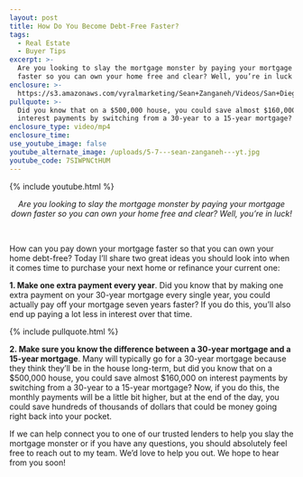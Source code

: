 ```yaml
---
layout: post
title: How Do You Become Debt-Free Faster?
tags:
  - Real Estate
  - Buyer Tips
excerpt: >-
  Are you looking to slay the mortgage monster by paying your mortgage down
  faster so you can own your home free and clear? Well, you’re in luck!
enclosure: >-
  https://s3.amazonaws.com/vyralmarketing/Sean+Zanganeh/Videos/San+Diego%2C+CA+Real+Estate+-+How+Do+You+Become+Debt-Free+Faster_.mp4
pullquote: >-
  Did you know that on a $500,000 house, you could save almost $160,000 on
  interest payments by switching from a 30-year to a 15-year mortgage?
enclosure_type: video/mp4
enclosure_time:
use_youtube_image: false
youtube_alternate_image: /uploads/5-7---sean-zanganeh---yt.jpg
youtube_code: 7SIWPNCtHUM
---
```


{% include youtube.html %}

<center><em>Are you looking to slay the mortgage monster by paying your mortgage down faster so you can own your home free and clear? Well, you&rsquo;re in luck!</em></center>

&nbsp;

How can you pay down your mortgage faster so that you can own your home debt-free? Today I’ll share two great ideas you should look into when it comes time to purchase your next home or refinance your current one:

**1\. Make one extra payment every year**. Did you know that by making one extra payment on your 30-year mortgage every single year, you could actually pay off your mortgage seven years faster? If you do this, you’ll also end up paying a lot less in interest over that time.

{% include pullquote.html %}

**2\. Make sure you know the difference between a 30-year mortgage and a 15-year mortgage**. Many will typically go for a 30-year mortgage because they think they’ll be in the house long-term, but did you know that on a $500,000 house, you could save almost $160,000 on interest payments by switching from a 30-year to a 15-year mortgage? Now, if you do this, the monthly payments will be a little bit higher, but at the end of the day, you could save hundreds of thousands of dollars that could be money going right back into your pocket.

If we can help connect you to one of our trusted lenders to help you slay the mortgage monster or if you have any questions, you should absolutely feel free to reach out to my team. We’d love to help you out. We hope to hear from you soon\!